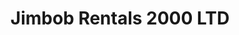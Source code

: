 ---
title: "Jimbob Rentals 2000 LTD"
url: /rocky-mountain-house/jimbob-rentals-2000-ltd/
shop: Mieten
---